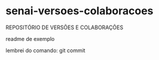 # senai-versoes-colaboracoes
REPOSITÓRIO DE VERSÕES E COLABORAÇÕES 

readme de exemplo 

lembrei do comando: git commit